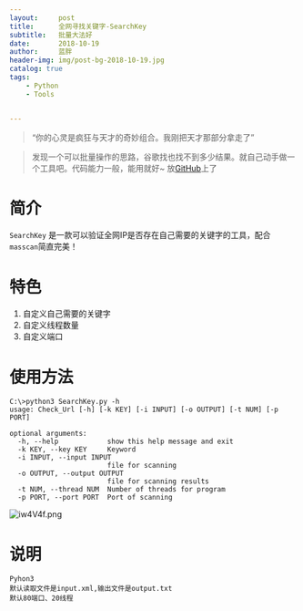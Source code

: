 ```yaml
---
layout:     post
title:      全网寻找关键字-SearchKey
subtitle:   批量大法好
date:       2018-10-19
author:     蓝胖
header-img: img/post-bg-2018-10-19.jpg
catalog: true
tags:
    - Python
    - Tools


---
```


>“你的心灵是疯狂与天才的奇妙组合。我刚把天才那部分拿走了”



 > 发现一个可以批量操作的思路，谷歌找也找不到多少结果。就自己动手做一个工具吧。代码能力一般，能用就好~  放[GitHub](https://github.com/lanpan999/SearchKey)上了

# 简介

`SearchKey` 是一款可以验证全网IP是否存在自己需要的关键字的工具，配合`masscan`简直完美！

# 特色

 1. 自定义自己需要的关键字
 2. 自定义线程数量
 3. 自定义端口

# 使用方法

```
C:\>python3 SearchKey.py -h
usage: Check_Url [-h] [-k KEY] [-i INPUT] [-o OUTPUT] [-t NUM] [-p PORT]

optional arguments:
  -h, --help            show this help message and exit
  -k KEY, --key KEY     Keyword
  -i INPUT, --input INPUT
                        file for scanning
  -o OUTPUT, --output OUTPUT
                        file for scanning results
  -t NUM, --thread NUM  Number of threads for program
  -p PORT, --port PORT  Port of scanning
```


![iw4V4f.png](https://s1.ax1x.com/2018/10/19/iw4V4f.png)

# 说明
```
Pyhon3 
默认读取文件是input.xml,输出文件是output.txt
默认80端口、20线程
```

